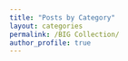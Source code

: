 ```yaml
---
title: "Posts by Category"
layout: categories
permalink: /BIG Collection/
author_profile: true
---
```

